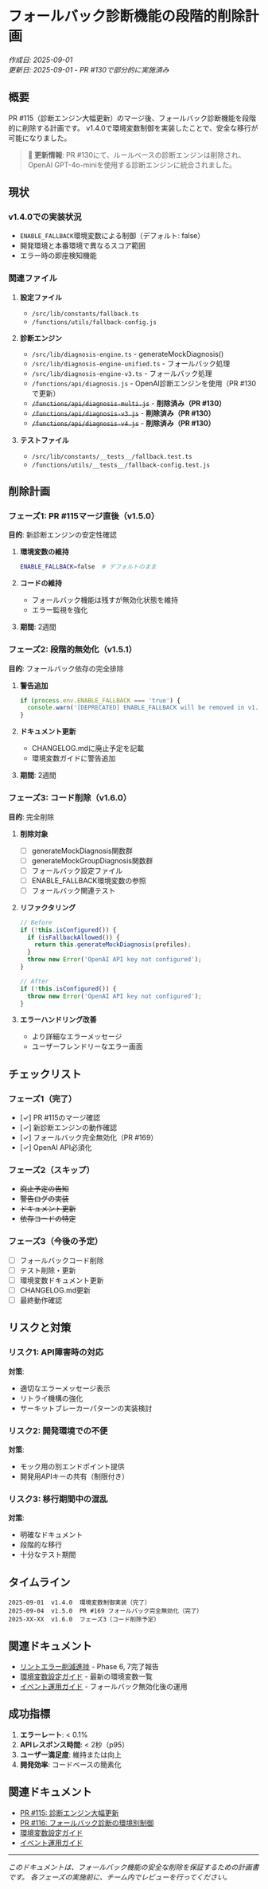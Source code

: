 # フォールバック診断機能の段階的削除計画

*作成日: 2025-09-01*  
*更新日: 2025-09-01 - PR #130で部分的に実施済み*

## 概要

PR #115（診断エンジン大幅更新）のマージ後、フォールバック診断機能を段階的に削除する計画です。
v1.4.0で環境変数制御を実装したことで、安全な移行が可能になりました。

> **📝 更新情報**: PR #130にて、ルールベースの診断エンジンは削除され、OpenAI GPT-4o-miniを使用する診断エンジンに統合されました。

## 現状

### v1.4.0での実装状況
- `ENABLE_FALLBACK`環境変数による制御（デフォルト: false）
- 開発環境と本番環境で異なるスコア範囲
- エラー時の即座検知機能

### 関連ファイル
1. **設定ファイル**
   - `/src/lib/constants/fallback.ts`
   - `/functions/utils/fallback-config.js`

2. **診断エンジン**
   - `/src/lib/diagnosis-engine.ts` - generateMockDiagnosis()
   - `/src/lib/diagnosis-engine-unified.ts` - フォールバック処理
   - `/src/lib/diagnosis-engine-v3.ts` - フォールバック処理
   - `/functions/api/diagnosis.js` - OpenAI診断エンジンを使用（PR #130で更新）
   - ~~`/functions/api/diagnosis-multi.js`~~ - **削除済み（PR #130）**
   - ~~`/functions/api/diagnosis-v3.js`~~ - **削除済み（PR #130）**
   - ~~`/functions/api/diagnosis-v4.js`~~ - **削除済み（PR #130）**

3. **テストファイル**
   - `/src/lib/constants/__tests__/fallback.test.ts`
   - `/functions/utils/__tests__/fallback-config.test.js`

## 削除計画

### フェーズ1: PR #115マージ直後（v1.5.0）
**目的**: 新診断エンジンの安定性確認

1. **環境変数の維持**
   ```bash
   ENABLE_FALLBACK=false  # デフォルトのまま
   ```

2. **コードの維持**
   - フォールバック機能は残すが無効化状態を維持
   - エラー監視を強化

3. **期間**: 2週間

### フェーズ2: 段階的無効化（v1.5.1）
**目的**: フォールバック依存の完全排除

1. **警告追加**
   ```typescript
   if (process.env.ENABLE_FALLBACK === 'true') {
     console.warn('[DEPRECATED] ENABLE_FALLBACK will be removed in v1.6.0');
   }
   ```

2. **ドキュメント更新**
   - CHANGELOG.mdに廃止予定を記載
   - 環境変数ガイドに警告追加

3. **期間**: 2週間

### フェーズ3: コード削除（v1.6.0）
**目的**: 完全削除

1. **削除対象**
   - [ ] generateMockDiagnosis関数群
   - [ ] generateMockGroupDiagnosis関数群
   - [ ] フォールバック設定ファイル
   - [ ] ENABLE_FALLBACK環境変数の参照
   - [ ] フォールバック関連テスト

2. **リファクタリング**
   ```typescript
   // Before
   if (!this.isConfigured()) {
     if (isFallbackAllowed()) {
       return this.generateMockDiagnosis(profiles);
     }
     throw new Error('OpenAI API key not configured');
   }

   // After
   if (!this.isConfigured()) {
     throw new Error('OpenAI API key not configured');
   }
   ```

3. **エラーハンドリング改善**
   - より詳細なエラーメッセージ
   - ユーザーフレンドリーなエラー画面

## チェックリスト

### フェーズ1（完了）
- [✓] PR #115のマージ確認
- [✓] 新診断エンジンの動作確認
- [✓] フォールバック完全無効化（PR #169）
- [✓] OpenAI API必須化

### フェーズ2（スキップ）
- ~~廃止予定の告知~~
- ~~警告ログの実装~~
- ~~ドキュメント更新~~
- ~~依存コードの特定~~

### フェーズ3（今後の予定）
- [ ] フォールバックコード削除
- [ ] テスト削除・更新
- [ ] 環境変数ドキュメント更新
- [ ] CHANGELOG.md更新
- [ ] 最終動作確認

## リスクと対策

### リスク1: API障害時の対応
**対策**: 
- 適切なエラーメッセージ表示
- リトライ機構の強化
- サーキットブレーカーパターンの実装検討

### リスク2: 開発環境での不便
**対策**:
- モック用の別エンドポイント提供
- 開発用APIキーの共有（制限付き）

### リスク3: 移行期間中の混乱
**対策**:
- 明確なドキュメント
- 段階的な移行
- 十分なテスト期間

## タイムライン

```
2025-09-01  v1.4.0  環境変数制御実装（完了）
2025-09-04  v1.5.0  PR #169 フォールバック完全無効化（完了）
2025-XX-XX  v1.6.0  フェーズ3（コード削除予定）
```

## 関連ドキュメント

- [リントエラー削減進捗](./LINT_ERROR_REDUCTION_PROGRESS.md) - Phase 6, 7完了報告
- [環境変数設定ガイド](./ENVIRONMENT_VARIABLES.md) - 最新の環境変数一覧
- [イベント運用ガイド](./EVENT_OPERATION_GUIDE.md) - フォールバック無効化後の運用

## 成功指標

1. **エラーレート**: < 0.1%
2. **APIレスポンス時間**: < 2秒（p95）
3. **ユーザー満足度**: 維持または向上
4. **開発効率**: コードベースの簡素化

## 関連ドキュメント

- [PR #115: 診断エンジン大幅更新](https://github.com/tsukaman/cnd2-app/pull/115)
- [PR #116: フォールバック診断の環境別制御](https://github.com/tsukaman/cnd2-app/pull/116)
- [環境変数設定ガイド](./ENVIRONMENT_VARIABLES.md)
- [イベント運用ガイド](./EVENT_OPERATION_GUIDE.md)

---

*このドキュメントは、フォールバック機能の安全な削除を保証するための計画書です。*
*各フェーズの実施前に、チーム内でレビューを行ってください。*